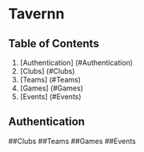 # Tavernn

## Table of Contents
1. [Authentication] (#Authentication)
2. [Clubs] (#Clubs)
3. [Teams] (#Teams)
4. [Games] (#Games)
5. [Events] (#Events)

## Authentication
##Clubs
##Teams
##Games
##Events
